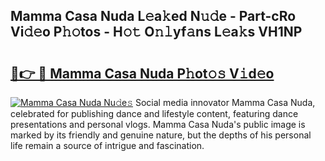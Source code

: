 ## Mamma Casa Nuda L𝚎a𝚔ed N𝚞𝚍e - Part-cRo Vi𝚍𝚎o P𝚑𝚘tos - H𝚘𝚝 O𝚗𝚕yf𝚊ns L𝚎a𝚔s VH1NP

# <h2><a href="http://kf7vkel.oniu.top/?m=Mamma+Casa+Nuda">🔗👉 🔴 Mamma Casa Nuda P𝚑ot𝚘𝚜 V𝚒d𝚎o</a></h2>

[![Mamma Casa Nuda Nu𝚍e𝚜](https://i.imgur.com/0qMVB7G.gif)](http://kf7vkel.oniu.top/?m=Mamma+Casa+Nuda)
Social media innovator Mamma Casa Nuda, celebrated for publishing dance and lifestyle content, featuring dance presentations and personal vlogs. Mamma Casa Nuda's public image is marked by its friendly and genuine nature, but the depths of his personal life remain a source of intrigue and fascination.  
